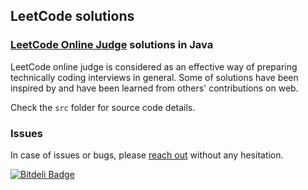 LeetCode solutions
------------------
### [LeetCode Online Judge][] solutions in Java
LeetCode online judge is considered as an effective way of preparing technically coding interviews in general. Some of solutions have been inspired by and have been learned from others' contributions on web.

Check the `src`  folder for source code details.

### Issues
In case of issues or bugs, please [reach out][] without any hesitation.

[LeetCode Online Judge]: http://oj.leetcode.com/
[reach out]: mailto:dev.yongwen@gmail.com

[![Bitdeli Badge](https://d2weczhvl823v0.cloudfront.net/heropotato/leetcode/trend.png)](https://bitdeli.com/free "Bitdeli Badge")

